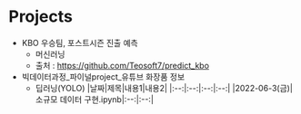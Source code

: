 # Projects
  * KBO 우승팀, 포스트시즌 진출 예측
    - 머신러닝
    - 출처 : https://github.com/Teosoft7/predict_kbo
  * 빅데이터과정_파이널project_유튜브 화장품 정보
    - 딥러닝(YOLO)
    |날짜|제목|내용1|내용2|
    |:--:|:--:|:--:|:--:|
    |2022-06-3(금)|소규모 데이터 구현.ipynb|:--:|:--:|